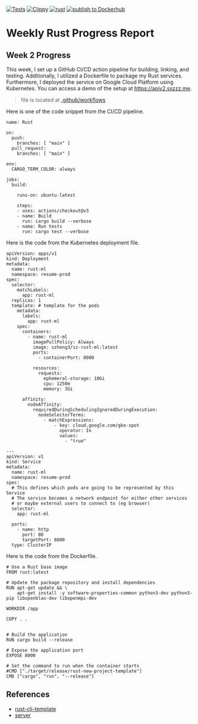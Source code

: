 [![Tests](https://github.com/szheng3/rust-new-project-template/actions/workflows/tests.yml/badge.svg)](https://github.com/szheng3/rust-new-project-template/actions/workflows/tests.yml)
[![Clippy](https://github.com/szheng3/rust-new-project-template/actions/workflows/lint.yml/badge.svg)](https://github.com/szheng3/rust-new-project-template/actions/workflows/lint.yml)
[![rust](https://github.com/szheng3/rust-new-project-template/actions/workflows/rust.yml/badge.svg)](https://github.com/szheng3/rust-new-project-template/actions/workflows/rust.yml)
[![publish to Dockerhub](https://github.com/szheng3/rust-new-project-template/actions/workflows/build.yml/badge.svg)](https://github.com/szheng3/rust-new-project-template/actions/workflows/build.yml)

# Weekly Rust Progress Report


## Week 2 Progress

This week, I set up a GitHub CI/CD action pipeline for building, linking, and testing. Additionally, I utilized a Dockerfile to package my Rust services. Furthermore, I deployed the service on Google Cloud Platform using Kubernetes. You can access a demo of the setup at https://apiv2.sszzz.me.
> file is located at [.github/workflows](https://github.com/szheng3/rust-new-project-template/tree/main/.github/workflows)

Here is one of the code snippet from the CI/CD pipeline.
```
name: Rust

on:
  push:
    branches: [ "main" ]
  pull_request:
    branches: [ "main" ]

env:
  CARGO_TERM_COLOR: always

jobs:
  build:

    runs-on: ubuntu-latest

    steps:
    - uses: actions/checkout@v3
    - name: Build
      run: cargo build --verbose
    - name: Run tests
      run: cargo test --verbose
```

Here is the code from the Kubernetes deployment file.
```
apiVersion: apps/v1
kind: Deployment
metadata:
  name: rust-ml
  namespace: resume-prod
spec:
  selector:
    matchLabels:
      app: rust-ml
  replicas: 1
  template: # template for the pods
    metadata:
      labels:
        app: rust-ml
    spec:
      containers:
        - name: rust-ml
          imagePullPolicy: Always
          image: szheng3/sz-rust-ml:latest
          ports:
            - containerPort: 8000

          resources:
            requests:
              ephemeral-storage: 10Gi
              cpu: 1250m
              memory: 3Gi

      affinity:
        nodeAffinity:
          requiredDuringSchedulingIgnoredDuringExecution:
            nodeSelectorTerms:
              - matchExpressions:
                  - key: cloud.google.com/gke-spot
                    operator: In
                    values:
                      - "true"

---
apiVersion: v1
kind: Service
metadata:
  name: rust-ml
  namespace: resume-prod
spec:
  # This defines which pods are going to be represented by this Service
  # The service becomes a network endpoint for either other services
  # or maybe external users to connect to (eg browser)
  selector:
    app: rust-ml

  ports:
    - name: http
      port: 80
      targetPort: 8000
  type: ClusterIP
```

Here is the code from the Dockerfile.
```
# Use a Rust base image
FROM rust:latest

# Update the package repository and install dependencies
RUN apt-get update && \
    apt-get install -y software-properties-common python3-dev python3-pip libopenblas-dev libopenmpi-dev

WORKDIR /app

COPY . .


# Build the application
RUN cargo build --release

# Expose the application port
EXPOSE 8000

# Set the command to run when the container starts
#CMD ["./target/release/rust-new-project-template"]
CMD ["cargo", "run", "--release"]

```

## References

* [rust-cli-template](https://github.com/kbknapp/rust-cli-template)
* [server](https://codevoweb.com/build-a-simple-api-with-rust-and-actix-web/)